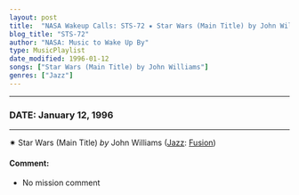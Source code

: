 ```yaml
---
layout: post
title:  "NASA Wakeup Calls: STS-72 ✷ Star Wars (Main Title) by John Williams ✧ January 12, 1996"
blog_title: "STS-72"
author: "NASA: Music to Wake Up By"
type: MusicPlaylist
date_modified: 1996-01-12
songs: ["Star Wars (Main Title) by John Williams"]
genres: ["Jazz"]
---
```


----
### DATE: January 12, 1996
----
✷ Star Wars (Main Title) *by* John Williams ([Jazz](https://www.discogs.com/genre/Jazz): [Fusion](https://www.discogs.com/style/Fusion)) <a target="blank_" href="https://www.discogs.com/John-Williams-4-The-London-Symphony-Orchestra-Cantina-Band-Main-Title-Star-Wars/release/2582867">
    <i class="fas fa-compact-disc"
       title="Discogs entry for this song"
       alt="Discogs entry for this song"
       style="font-size: 1.1em;"></i></a>
    

#### Comment:
* No mission comment



<br/>
<center>
	<a target="_blank"
	   href="https://twitter.com/intent/tweet?hashtags=Space,NASA,Playlist,NASAWakeupCalls,SpaceProgram&text=🚀 {{ page.author}}, '{{ page.songs.first }}' {{ page.title }}, {{ page.date | date: '%B %d, %Y' }}, {{ site.url }}{{ page.url }}&via=nasawakeupcalls"><i class="fab fa-twitter" title="Tweet this page" alt="Tweet this page" style="font-size: 1.3em;"></i></a>
	&nbsp; 	<i class="fas fa-user-astronaut" style="font-size: 1.5em;"></i> &nbsp;
    <a id="custom_amazon_link"
       type="amzn" search="#"
       category="popular music">
    <i class="fab fa-amazon" style="font-size: 1.3em;"></i></a>
</center>

<!-- Randomly resolve an individual entry from a song array -->
<script src="/assets/javascript/seedrandom.min.js"></script>
<script>
  var wake_me_up = ["Star Wars (Main Title) by John Williams"];
  var prng = new Math.seedrandom();
  function randomSong() {
    song = wake_me_up[Math.floor(Math.random() * wake_me_up.length)];
    var amazon_link = document.getElementById("custom_amazon_link");
    amazon_link.setAttribute("search", song);
  }
  window.onload = randomSong();
</script>

